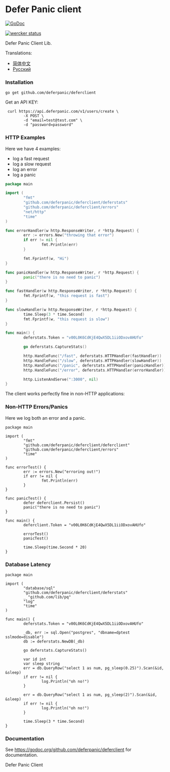 # Defer Panic client
[![GoDoc](https://godoc.org/github.com/deferpanic/deferclient?status.svg)](https://godoc.org/github.com/deferpanic/deferclient)

[![wercker status](https://app.wercker.com/status/b7a471949687969984843f7c5e5988a2/s "wercker status")](https://app.wercker.com/project/bykey/b7a471949687969984843f7c5e5988a2)

Defer Panic Client Lib.

Translations:

* [简体中文](README_zh_cn.md)
* [Русский](README_ru_RU.md)

### Installation
``go get github.com/deferpanic/deferclient``


Get an API KEY:
```
 curl https://api.deferpanic.com/v1/users/create \
        -X POST \
        -d "email=test@test.com" \
        -d "password=password"
```

### HTTP Examples

Here we have 4 examples:
* log a fast request
* log a slow request
* log an error
* log a panic

```go
package main

import (
        "fmt"
        "github.com/deferpanic/deferclient/deferstats"
        "github.com/deferpanic/deferclient/errors"
        "net/http"
        "time"
)

func errorHandler(w http.ResponseWriter, r *http.Request) {
        err := errors.New("throwing that error")
        if err != nil {
                fmt.Println(err)
        }

        fmt.Fprintf(w, "Hi")
}

func panicHandler(w http.ResponseWriter, r *http.Request) {
        panic("there is no need to panic")
}

func fastHandler(w http.ResponseWriter, r *http.Request) {
        fmt.Fprintf(w, "this request is fast")
}

func slowHandler(w http.ResponseWriter, r *http.Request) {
        time.Sleep(3 * time.Second)
        fmt.Fprintf(w, "this request is slow")
}

func main() {
        deferstats.Token = "v00L0K6CdKjE4QwX5DL1iiODxovAHUfo"

        go deferstats.CaptureStats()

        http.HandleFunc("/fast", deferstats.HTTPHandler(fastHandler))
        http.HandleFunc("/slow", deferstats.HTTPHandler(slowHandler))
        http.HandleFunc("/panic", deferstats.HTTPHandler(panicHandler))
        http.HandleFunc("/error", deferstats.HTTPHandler(errorHandler))

        http.ListenAndServe(":3000", nil)
}
```

The client works perfectly fine in non-HTTP applications:

### Non-HTTP Errors/Panics
Here we log both an error and a panic.

```
package main

import (
        "fmt"
        "github.com/deferpanic/deferclient/deferclient"
        "github.com/deferpanic/deferclient/errors"
        "time"
)

func errorTest() {
        err := errors.New("erroring out!")
        if err != nil {
                fmt.Println(err)
        }
}

func panicTest() {
        defer deferclient.Persist()
        panic("there is no need to panic")
}

func main() {
        deferclient.Token = "v00L0K6CdKjE4QwX5DL1iiODxovAHUfo"

        errorTest()
        panicTest()

        time.Sleep(time.Second * 20)
}
```

### Database Latency

```
package main

import (
        "database/sql"
        "github.com/deferpanic/deferclient/deferstats"
        _ "github.com/lib/pq"
        "log"
        "time"
)

func main() {
        deferstats.Token = "v00L0K6CdKjE4QwX5DL1iiODxovAHUfo"

        _db, err := sql.Open("postgres", "dbname=dptest sslmode=disable")
        db := deferstats.NewDB(_db)

        go deferstats.CaptureStats()

        var id int
        var sleep string
        err = db.QueryRow("select 1 as num, pg_sleep(0.25)").Scan(&id, &sleep)
        if err != nil {
                log.Println("oh no!")
        }

        err = db.QueryRow("select 1 as num, pg_sleep(2)").Scan(&id, &sleep)
        if err != nil {
                log.Println("oh no!")
        }

        time.Sleep(3 * time.Second)
}
```

### Documentation

See https://godoc.org/github.com/deferpanic/deferclient for documentation.

Defer Panic Client
